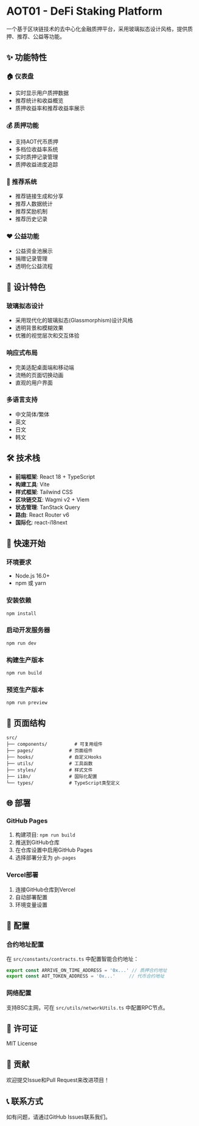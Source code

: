 # AOT01 - DeFi Staking Platform

一个基于区块链技术的去中心化金融质押平台，采用玻璃拟态设计风格，提供质押、推荐、公益等功能。

## ✨ 功能特性

### 🏠 仪表盘
- 实时显示用户质押数据
- 推荐统计和收益概览
- 质押收益率和推荐收益率展示

### 💰 质押功能
- 支持AOT代币质押
- 多档位收益率系统
- 实时质押记录管理
- 质押收益进度追踪

### 👥 推荐系统
- 推荐链接生成和分享
- 推荐人数据统计
- 推荐奖励机制
- 推荐历史记录

### ❤️ 公益功能
- 公益资金池展示
- 捐赠记录管理
- 透明化公益流程

## 🎨 设计特色

### 玻璃拟态设计
- 采用现代化的玻璃拟态(Glassmorphism)设计风格
- 透明背景和模糊效果
- 优雅的视觉层次和交互体验

### 响应式布局
- 完美适配桌面端和移动端
- 流畅的页面切换动画
- 直观的用户界面

### 多语言支持
- 中文简体/繁体
- 英文
- 日文
- 韩文

## 🛠️ 技术栈

- **前端框架**: React 18 + TypeScript
- **构建工具**: Vite
- **样式框架**: Tailwind CSS
- **区块链交互**: Wagmi v2 + Viem
- **状态管理**: TanStack Query
- **路由**: React Router v6
- **国际化**: react-i18next

## 🚀 快速开始

### 环境要求
- Node.js 16.0+
- npm 或 yarn

### 安装依赖
```bash
npm install
```

### 启动开发服务器
```bash
npm run dev
```

### 构建生产版本
```bash
npm run build
```

### 预览生产版本
```bash
npm run preview
```

## 📱 页面结构

```
src/
├── components/          # 可复用组件
├── pages/             # 页面组件
├── hooks/             # 自定义Hooks
├── utils/             # 工具函数
├── styles/            # 样式文件
├── i18n/              # 国际化配置
└── types/             # TypeScript类型定义
```

## 🌐 部署

### GitHub Pages
1. 构建项目: `npm run build`
2. 推送到GitHub仓库
3. 在仓库设置中启用GitHub Pages
4. 选择部署分支为 `gh-pages`

### Vercel部署
1. 连接GitHub仓库到Vercel
2. 自动部署配置
3. 环境变量设置

## 🔧 配置

### 合约地址配置
在 `src/constants/contracts.ts` 中配置智能合约地址：

```typescript
export const ARRIVE_ON_TIME_ADDRESS = '0x...' // 质押合约地址
export const AOT_TOKEN_ADDRESS = '0x...'     // 代币合约地址
```

### 网络配置
支持BSC主网，可在 `src/utils/networkUtils.ts` 中配置RPC节点。

## 📄 许可证

MIT License

## 🤝 贡献

欢迎提交Issue和Pull Request来改进项目！

## 📞 联系方式

如有问题，请通过GitHub Issues联系我们。
